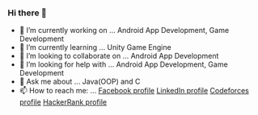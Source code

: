 ### Hi there 👋

- 🔭 I’m currently working on ... Android App Development, Game Development
- 🌱 I’m currently learning ... Unity Game Engine
- 👯 I’m looking to collaborate on ... Android App Development
- 🤔 I’m looking for help with ... Android App Development, Game Development
- 💬 Ask me about ... Java(OOP) and C
- 📫 How to reach me: ... [Facebook profile](https://www.facebook.com/yuma.ali.96/)
                          [LinkedIn profile](https://www.linkedin.com/in/youmna-ali-566abb1b5/)
                          [Codeforces profile](https://codeforces.com/profile/Youmna_Ali)
                          [HackerRank profile](https://www.hackerrank.com/yuma_elmezain?hr_r=1)
